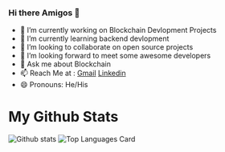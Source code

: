 ### Hi there Amigos 👋



- 🔭 I’m currently working on Blockchain Devlopment Projects 
- 🌱 I’m currently learning backend devlopment
- 👯 I’m looking to collaborate on open source projects
- 🤔 I’m looking forward to meet some awesome developers
- 💬 Ask me about Blockchain
- 📫 Reach Me at : <a href="swarupyeole11@gmail.com">Gmail</a>&nbsp;<a href="https://www.linkedin.com/in/swarupyeole/">Linkedin</a>
- 😄 Pronouns: He/His



# My Github Stats

<div>

![Github stats](https://github-readme-stats.vercel.app/api?username=swarupyeole11&bg_color=black&show_icons=true&count_private=true)
<span>![Top Languages Card](https://github-readme-stats.vercel.app/api/top-langs/?username=swarupyeole11&layout=compact)</span>

</div>




